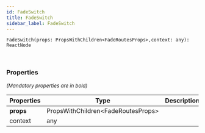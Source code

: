 ```yaml
---
id: FadeSwitch
title: FadeSwitch
sidebar_label: FadeSwitch
---
```


```tsx
FadeSwitch(props: PropsWithChildren<FadeRoutesProps>,context: any): ReactNode
```
<br/>



### Properties

<font size="2"><i>(Mandatory properties are in bold)</i></font>

| Properties | Type | Description |
| --------- | ---- | ----------- |
| **props** | PropsWithChildren<FadeRoutesProps\> |  |
| context | any |  |
